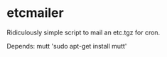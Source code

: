 etcmailer
=========

Ridiculously simple script to mail an etc.tgz for cron.

Depends: mutt
'sudo apt-get install mutt'
